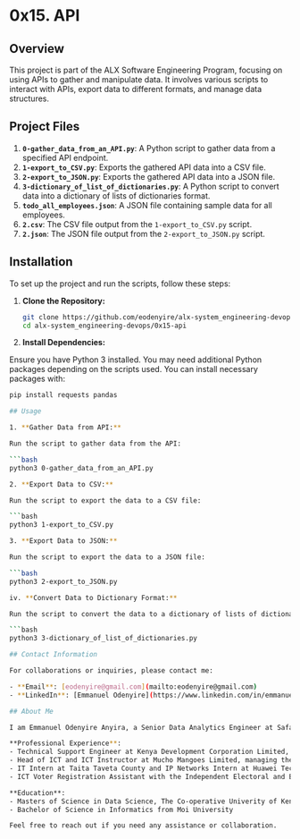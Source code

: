 # 0x15. API

## Overview

This project is part of the ALX Software Engineering Program, focusing on using APIs to gather and manipulate data. It involves various scripts to interact with APIs, export data to different formats, and manage data structures.

## Project Files

1. **`0-gather_data_from_an_API.py`**: A Python script to gather data from a specified API endpoint.
2. **`1-export_to_CSV.py`**: Exports the gathered API data into a CSV file.
3. **`2-export_to_JSON.py`**: Exports the gathered API data into a JSON file.
4. **`3-dictionary_of_list_of_dictionaries.py`**: A Python script to convert data into a dictionary of lists of dictionaries format.
5. **`todo_all_employees.json`**: A JSON file containing sample data for all employees.
6. **`2.csv`**: The CSV file output from the `1-export_to_CSV.py` script.
7. **`2.json`**: The JSON file output from the `2-export_to_JSON.py` script.

## Installation

To set up the project and run the scripts, follow these steps:

1. **Clone the Repository:**
   
   ```bash
   git clone https://github.com/eodenyire/alx-system_engineering-devops.git
   cd alx-system_engineering-devops/0x15-api

2. **Install Dependencies:**
   
Ensure you have Python 3 installed. You may need additional Python packages depending on the scripts used. You can install necessary packages with:

   ```bash
   pip install requests pandas

## Usage

1. **Gather Data from API:**

Run the script to gather data from the API:

   ```bash
   python3 0-gather_data_from_an_API.py

2. **Export Data to CSV:**

Run the script to export the data to a CSV file:

   ```bash
   python3 1-export_to_CSV.py

3. **Export Data to JSON:**

Run the script to export the data to a JSON file:

   ```bash
   python3 2-export_to_JSON.py

iv. **Convert Data to Dictionary Format:**

Run the script to convert the data to a dictionary of lists of dictionaries format:

```bash
python3 3-dictionary_of_list_of_dictionaries.py

## Contact Information

For collaborations or inquiries, please contact me:

- **Email**: [eodenyire@gmail.com](mailto:eodenyire@gmail.com)
- **LinkedIn**: [Emmanuel Odenyire](https://www.linkedin.com/in/emmanuelodenyire/)

## About Me

I am Emmanuel Odenyire Anyira, a Senior Data Analytics Engineer at Safaricom PLC and a Graduate Student in the Masters of Science in Data Science program at The Cooperative University of Kenya. I am also an ALX Software Engineering student.

**Professional Experience**:
- Technical Support Engineer at Kenya Development Corporation Limited, Industrial and Commercial Development Corporation, and Sote Hub.
- Head of ICT and ICT Instructor at Mucho Mangoes Limited, managing the 21st Century Digital Century Program to train rural farmers.
- IT Intern at Taita Taveta County and IP Networks Intern at Huawei Technologies Kenya Limited.
- ICT Voter Registration Assistant with the Independent Electoral and Boundaries Commission and Content Supervisor - KPHC by Kenya National Bureau of Statistics.

**Education**:
- Masters of Science in Data Science, The Co-operative Univerity of Kenya (current)
- Bachelor of Science in Informatics from Moi University

Feel free to reach out if you need any assistance or collaboration.
